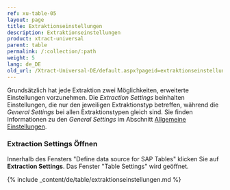 ```yaml
---
ref: xu-table-05
layout: page
title: Extraktionseinstellungen
description: Extraktionseinstellungen
product: xtract-universal
parent: table
permalink: /:collection/:path
weight: 5
lang: de_DE
old_url: /Xtract-Universal-DE/default.aspx?pageid=extraktionseinstellungen
---
```


Grundsätzlich hat jede Extraktion zwei Möglichkeiten, erweiterte Einstellungen vorzunehmen.
 Die *Extraction Settings* beinhalten Einstellungen, die nur den jeweiligen Extraktionstyp betreffen, während die *General Settings* bei allen Extraktionstypen gleich sind.
 Sie finden Informationen zu den *General Settings* im Abschnitt [Allgemeine Einstellungen](../fortgeschrittene-techniken/allgemeine-einstellungen). 
 
### Extraction Settings Öffnen
Innerhalb des Fensters "Define data source for SAP Tables" klicken Sie auf **Extraction Settings**. Das Fenster "Table Settings" wird geöffnet. 

{% include _content/de/table/extraktionseinstellungen.md  %}